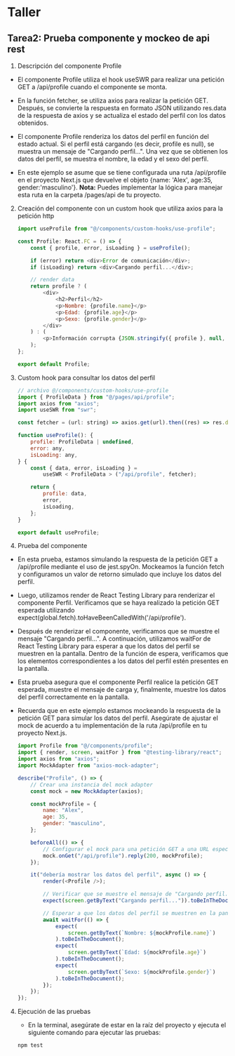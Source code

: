 # Taller

## **Tarea2:** Prueba componente y mockeo de api rest

1.  Descripción del componente Profile

-   El componente Profile utiliza el hook useSWR para realizar una petición GET a /api/profile cuando el componente se monta.

-   En la función fetcher, se utiliza axios para realizar la petición GET. Después, se convierte la respuesta en formato JSON utilizando res.data de la respuesta de axios y se actualiza el estado del perfil con los datos obtenidos.

-   El componente Profile renderiza los datos del perfil en función del estado actual. Si el perfil está cargando (es decir, profile es null), se muestra un mensaje de "Cargando perfil...". Una vez que se obtienen los datos del perfil, se muestra el nombre, la edad y el sexo del perfil.

-   En este ejemplo se asume que se tiene configurada una ruta /api/profile en el proyecto Next.js que devuelve el objeto {name: 'Alex', age:35, gender:'masculino'}. **Nota:** Puedes implementar la lógica para manejar esta ruta en la carpeta /pages/api de tu proyecto.

2.  Creación del componente con un custom hook que utiliza axios para la petición http

    ```javascript
    import useProfile from "@/components/custom-hooks/use-profile";

    const Profile: React.FC = () => {
    	const { profile, error, isLoading } = useProfile();

    	if (error) return <div>Error de comunicación</div>;
    	if (isLoading) return <div>Cargando perfil...</div>;

    	// render data
    	return profile ? (
    		<div>
    			<h2>Perfil</h2>
    			<p>Nombre: {profile.name}</p>
    			<p>Edad: {profile.age}</p>
    			<p>Sexo: {profile.gender}</p>
    		</div>
    	) : (
    		<p>Información corrupta {JSON.stringify({ profile }, null, 2)}</p>
    	);
    };

    export default Profile;
    ```

3.  Custom hook para consultar los datos del perfil

    ```javascript
    // archivo @/components/custom-hooks/use-profile
    import { ProfileData } from "@/pages/api/profile";
    import axios from "axios";
    import useSWR from "swr";

    const fetcher = (url: string) => axios.get(url).then((res) => res.data);

    function useProfile(): {
    	profile: ProfileData | undefined,
    	error: any,
    	isLoading: any,
    } {
    	const { data, error, isLoading } =
    		useSWR < ProfileData > ("/api/profile", fetcher);

    	return {
    		profile: data,
    		error,
    		isLoading,
    	};
    }

    export default useProfile;
    ```

4.  Prueba del componente

-   En esta prueba, estamos simulando la respuesta de la petición GET a /api/profile mediante el uso de jest.spyOn. Mockeamos la función fetch y configuramos un valor de retorno simulado que incluye los datos del perfil.

-   Luego, utilizamos render de React Testing Library para renderizar el componente Perfil. Verificamos que se haya realizado la petición GET esperada utilizando expect(global.fetch).toHaveBeenCalledWith('/api/profile').

-   Después de renderizar el componente, verificamos que se muestre el mensaje "Cargando perfil...". A continuación, utilizamos waitFor de React Testing Library para esperar a que los datos del perfil se muestren en la pantalla. Dentro de la función de espera, verificamos que los elementos correspondientes a los datos del perfil estén presentes en la pantalla.

-   Esta prueba asegura que el componente Perfil realice la petición GET esperada, muestre el mensaje de carga y, finalmente, muestre los datos del perfil correctamente en la pantalla.

-   Recuerda que en este ejemplo estamos mockeando la respuesta de la petición GET para simular los datos del perfil. Asegúrate de ajustar el mock de acuerdo a tu implementación de la ruta /api/profile en tu proyecto Next.js.

    ```javascript
    import Profile from "@/components/profile";
    import { render, screen, waitFor } from "@testing-library/react";
    import axios from "axios";
    import MockAdapter from "axios-mock-adapter";

    describe("Profile", () => {
    	// Crear una instancia del mock adapter
    	const mock = new MockAdapter(axios);

    	const mockProfile = {
    		name: "Alex",
    		age: 35,
    		gender: "masculino",
    	};

    	beforeAll(() => {
    		// Configurar el mock para una petición GET a una URL específica
    		mock.onGet("/api/profile").reply(200, mockProfile);
    	});

    	it("debería mostrar los datos del perfil", async () => {
    		render(<Profile />);

    		// Verificar que se muestre el mensaje de "Cargando perfil..."
    		expect(screen.getByText("Cargando perfil...")).toBeInTheDocument();

    		// Esperar a que los datos del perfil se muestren en la pantalla
    		await waitFor(() => {
    			expect(
    				screen.getByText(`Nombre: ${mockProfile.name}`)
    			).toBeInTheDocument();
    			expect(
    				screen.getByText(`Edad: ${mockProfile.age}`)
    			).toBeInTheDocument();
    			expect(
    				screen.getByText(`Sexo: ${mockProfile.gender}`)
    			).toBeInTheDocument();
    		});
    	});
    });
    ```

4.  Ejecución de las pruebas

    -   En la terminal, asegúrate de estar en la raíz del proyecto y ejecuta el siguiente comando para ejecutar las pruebas:

    ```bash
    npm test
    ```
